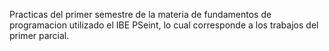 Practicas del primer semestre de la materia de fundamentos de programacion utilizado el IBE PSeint, lo cual corresponde a los trabajos del primer parcial.
